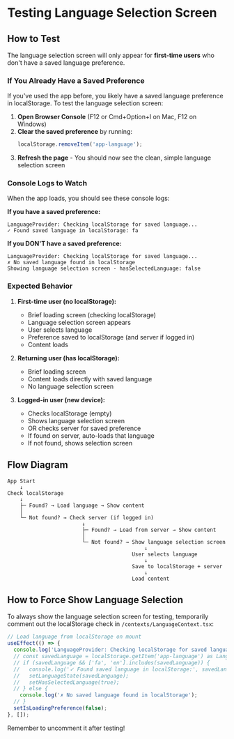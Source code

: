 # Testing Language Selection Screen

## How to Test

The language selection screen will only appear for **first-time users** who don't have a saved language preference.

### If You Already Have a Saved Preference

If you've used the app before, you likely have a saved language preference in localStorage. To test the language selection screen:

1. **Open Browser Console** (F12 or Cmd+Option+I on Mac, F12 on Windows)
2. **Clear the saved preference** by running:
   ```javascript
   localStorage.removeItem('app-language');
   ```
3. **Refresh the page** - You should now see the clean, simple language selection screen

### Console Logs to Watch

When the app loads, you should see these console logs:

**If you have a saved preference:**
```
LanguageProvider: Checking localStorage for saved language...
✓ Found saved language in localStorage: fa
```

**If you DON'T have a saved preference:**
```
LanguageProvider: Checking localStorage for saved language...
✗ No saved language found in localStorage
Showing language selection screen - hasSelectedLanguage: false
```

### Expected Behavior

1. **First-time user (no localStorage):**
   - Brief loading screen (checking localStorage)
   - Language selection screen appears
   - User selects language
   - Preference saved to localStorage (and server if logged in)
   - Content loads

2. **Returning user (has localStorage):**
   - Brief loading screen
   - Content loads directly with saved language
   - No language selection screen

3. **Logged-in user (new device):**
   - Checks localStorage (empty)
   - Shows language selection screen
   - OR checks server for saved preference
   - If found on server, auto-loads that language
   - If not found, shows selection screen

## Flow Diagram

```
App Start
    ↓
Check localStorage
    ↓
    ├─ Found? → Load language → Show content
    │
    └─ Not found? → Check server (if logged in)
                        ↓
                        ├─ Found? → Load from server → Show content
                        │
                        └─ Not found? → Show language selection screen
                                            ↓
                                        User selects language
                                            ↓
                                        Save to localStorage + server
                                            ↓
                                        Load content
```

## How to Force Show Language Selection

To always show the language selection screen for testing, temporarily comment out the localStorage check in `/contexts/LanguageContext.tsx`:

```typescript
// Load language from localStorage on mount
useEffect(() => {
  console.log('LanguageProvider: Checking localStorage for saved language...');
  // const savedLanguage = localStorage.getItem('app-language') as Language;
  // if (savedLanguage && ['fa', 'en'].includes(savedLanguage)) {
  //   console.log('✓ Found saved language in localStorage:', savedLanguage);
  //   setLanguageState(savedLanguage);
  //   setHasSelectedLanguage(true);
  // } else {
    console.log('✗ No saved language found in localStorage');
  // }
  setIsLoadingPreference(false);
}, []);
```

Remember to uncomment it after testing!
